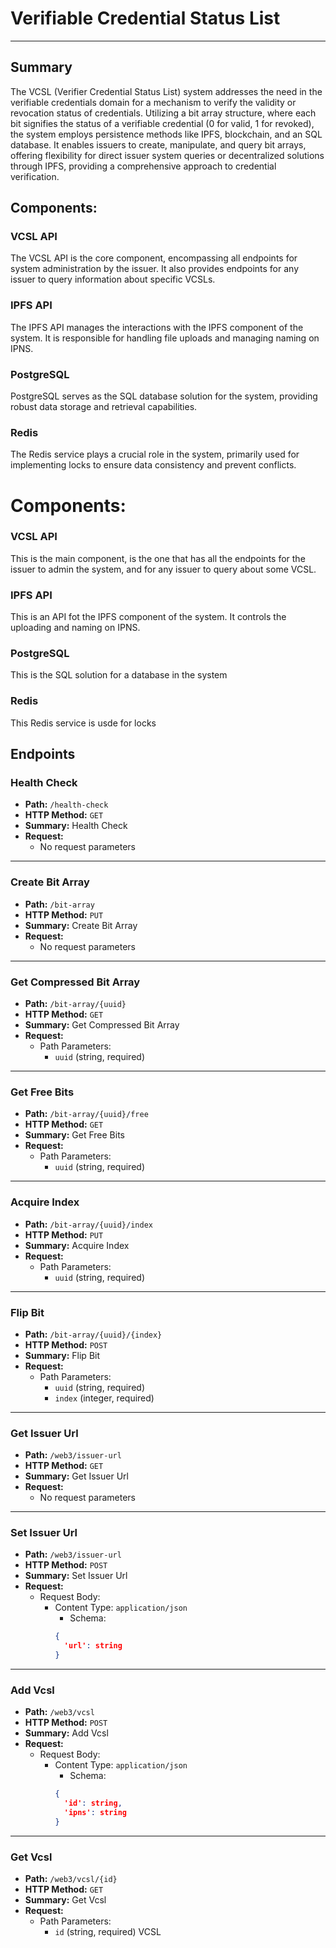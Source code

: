 #
# Verifiable Credential Status List
---
## Summary
The VCSL (Verifier Credential Status List) system addresses the need in the verifiable credentials domain for a mechanism to verify the validity or revocation status of credentials. Utilizing a bit array structure, where each bit signifies the status of a verifiable credential (0 for valid, 1 for revoked), the system employs persistence methods like IPFS, blockchain, and an SQL database. It enables issuers to create, manipulate, and query bit arrays, offering flexibility for direct issuer system queries or decentralized solutions through IPFS, providing a comprehensive approach to credential verification.

## Components:

### VCSL API

The VCSL API is the core component, encompassing all endpoints for system administration by the issuer. It also provides endpoints for any issuer to query information about specific VCSLs.

### IPFS API

The IPFS API manages the interactions with the IPFS component of the system. It is responsible for handling file uploads and managing naming on IPNS.

### PostgreSQL

PostgreSQL serves as the SQL database solution for the system, providing robust data storage and retrieval capabilities.

### Redis

The Redis service plays a crucial role in the system, primarily used for implementing locks to ensure data consistency and prevent conflicts.
# Components:
### VCSL API
This is the main component, is the one that has all the endpoints for the issuer to admin the system, and for any issuer to query about some VCSL.

### IPFS API
This is an API fot the IPFS component of the system. It controls the uploading and naming on IPNS.

### PostgreSQL
This is the SQL solution for a database in the system

### Redis
This Redis service is usde for locks

## Endpoints
### Health Check

- **Path:** `/health-check`
- **HTTP Method:** `GET`
- **Summary:** Health Check
- **Request:**
  - No request parameters

---

### Create Bit Array

- **Path:** `/bit-array`
- **HTTP Method:** `PUT`
- **Summary:** Create Bit Array
- **Request:**
  - No request parameters

---

### Get Compressed Bit Array

- **Path:** `/bit-array/{uuid}`
- **HTTP Method:** `GET`
- **Summary:** Get Compressed Bit Array
- **Request:**
  - Path Parameters:
    - `uuid` (string, required)

---

### Get Free Bits

- **Path:** `/bit-array/{uuid}/free`
- **HTTP Method:** `GET`
- **Summary:** Get Free Bits
- **Request:**
  - Path Parameters:
    - `uuid` (string, required)

---

### Acquire Index

- **Path:** `/bit-array/{uuid}/index`
- **HTTP Method:** `PUT`
- **Summary:** Acquire Index
- **Request:**
  - Path Parameters:
    - `uuid` (string, required)

---

### Flip Bit

- **Path:** `/bit-array/{uuid}/{index}`
- **HTTP Method:** `POST`
- **Summary:** Flip Bit
- **Request:**
  - Path Parameters:
    - `uuid` (string, required)
    - `index` (integer, required)

---

### Get Issuer Url

- **Path:** `/web3/issuer-url`
- **HTTP Method:** `GET`
- **Summary:** Get Issuer Url
- **Request:**
  - No request parameters

---

### Set Issuer Url

- **Path:** `/web3/issuer-url`
- **HTTP Method:** `POST`
- **Summary:** Set Issuer Url
- **Request:**
  - Request Body:
    - Content Type: `application/json`
      - Schema: 
      ```json
      {
        'url': string
      }
      ```

---

### Add Vcsl

- **Path:** `/web3/vcsl`
- **HTTP Method:** `POST`
- **Summary:** Add Vcsl
- **Request:**
  - Request Body:
    - Content Type: `application/json`
      - Schema: 
      ```json
      {
        'id': string,
        'ipns': string
      }
      ```

---

### Get Vcsl

- **Path:** `/web3/vcsl/{id}`
- **HTTP Method:** `GET`
- **Summary:** Get Vcsl
- **Request:**
  - Path Parameters:
    - `id` (string, required)
 VCSL
